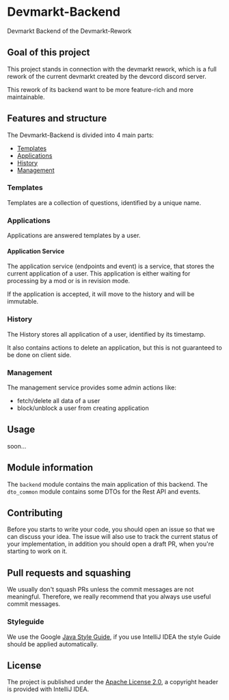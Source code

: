 # Devmarkt-Backend
Devmarkt Backend of the Devmarkt-Rework

## Goal of this project
This project stands in connection with the devmarkt rework,
which is a full rework of the current devmarkt created by the devcord
discord server.

This rework of its backend want to be more feature-rich and more
maintainable.

## Features and structure
The Devmarkt-Backend is divided into 4 main parts:
- [Templates](#templates)
- [Applications](#applications)
- [History](#history)
- [Management](#management)

### Templates
Templates are a collection of questions, identified by a unique name.

### Applications
Applications are answered templates by a user.

#### Application Service
The application service (endpoints and event) is a service, that stores
the current application of a user. This application is either waiting for processing
by a mod or is in revision mode.

If the application is accepted, it will move to the history and will be 
immutable.

### History
The History stores all application of a user, identified by its timestamp.

It also contains actions to delete an application, but this is
not guaranteed to be done on client side.

### Management
The management service provides some admin actions like:
- fetch/delete all data of a user
- block/unblock a user from creating application

## Usage
soon...

## Module information
The `backend` module contains the main application of this backend.
The `dto_common` module contains some DTOs for the Rest API and events.

## Contributing
Before you starts to write your code, you should open an issue 
so that we can discuss your idea. 
The issue will also use to track the current status of your implementation,
in addition you should open a draft PR, when you're starting to work on it.

## Pull requests and squashing
We usually don't squash PRs unless the commit messages are not meaningful.
Therefore, we really recommend that you always use useful commit messages.

### Styleguide
We use the Google [Java Style Guide](https://google.github.io/styleguide/javaguide.html), if you use IntelliJ IDEA the style Guide should
be applied automatically.

## License
The project is published under the [Apache License 2.0](https://github.com/devcordde/devmarkt-backend/blob/main/LICENSE),
a copyright header is provided with IntelliJ IDEA.

